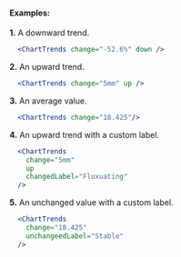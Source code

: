 #### Examples:

__1.__ A downward trend.

```jsx
  <ChartTrends change="-52.6%" down />
```

__2.__ An upward trend.

```jsx
  <ChartTrends change="5mm" up />
```

__3.__ An average value.

```jsx
  <ChartTrends change="18.425"/>
```

__4.__ An upward trend with a custom label.

```jsx
  <ChartTrends
    change="5mm"
    up
    changedLabel="Fluxuating"
  />
```

__5.__ An unchanged value with a custom label.

```jsx
  <ChartTrends
    change="18.425"
    unchangeedLabel="Stable"
  />
```

